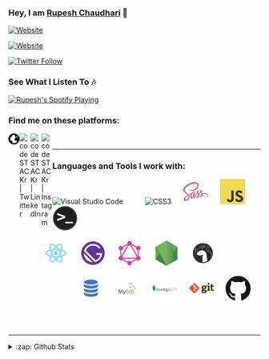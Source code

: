 ### Hey, I am [Rupesh Chaudhari][website] 🚀

[![Website](https://img.shields.io/github/followers/hrupesh?label=Follow%20Me&style=social)](https://github.com/hrupesh)

[![Website](https://img.shields.io/website?label=Rupesh_Chaudhari&style=for-the-badge&url=https%3A%2F%2Frupesh.cf)](https://rupesh.cf)

[![Twitter Follow](https://img.shields.io/twitter/follow/hrupesh_tweets?color=512DF8&logo=twitter&style=for-the-badge)](https://twitter.com/intent/follow?screen_name=hrupesh_tweets)

### See What I Listen To 🎶

[<img src="https://www.freepnglogos.com/uploads/spotify-logo-png/spotify-download-logo-30.png" alt="Rupesh's Spotify Playing" width="75" />](https://open.spotify.com/user/yy0h8xi8qhn6ecimsd9kcwdoh)

### Find me on these platforms:

[<img align="left" alt="codeSTACKr.com" width="22px" src="https://raw.githubusercontent.com/iconic/open-iconic/master/svg/globe.svg" />][website]
[<img align="left" alt="codeSTACKr | Twitter" width="22px" src="https://cdn.jsdelivr.net/npm/simple-icons@v3/icons/twitter.svg" />][twitter]
[<img align="left" alt="codeSTACKr | LinkedIn" width="22px" src="https://cdn.jsdelivr.net/npm/simple-icons@v3/icons/linkedin.svg" />][linkedin]
[<img align="left" alt="codeSTACKr | Instagram" width="22px" src="https://cdn.jsdelivr.net/npm/simple-icons@v3/icons/instagram.svg" />][instagram]

<br />

---

### Languages and Tools I work with:

<div align="left" >
<img  alt="Visual Studio Code" width="50px" src="https://image.flaticon.com/icons/svg/1216/1216733.svg" />
&nbsp;&nbsp;&nbsp;&nbsp;
&nbsp;&nbsp;&nbsp;&nbsp;
<img  alt="CSS3" width="50px" src="https://image.flaticon.com/icons/svg/888/888847.svg" />
&nbsp;&nbsp;&nbsp;&nbsp;
<img  alt="Sass" width="50px" src="https://raw.githubusercontent.com/github/explore/80688e429a7d4ef2fca1e82350fe8e3517d3494d/topics/sass/sass.png" />
&nbsp;&nbsp;&nbsp;&nbsp;
<img  alt="JavaScript" width="50px" src="https://raw.githubusercontent.com/github/explore/80688e429a7d4ef2fca1e82350fe8e3517d3494d/topics/javascript/javascript.png" />
&nbsp;&nbsp;&nbsp;&nbsp;
<img  alt="Terminal" width="50px" src="https://raw.githubusercontent.com/github/explore/80688e429a7d4ef2fca1e82350fe8e3517d3494d/topics/terminal/terminal.png" />
&nbsp;&nbsp;&nbsp;&nbsp;
</div>
<br />

<div align="center">
<img  alt="React" width="50px" src="https://raw.githubusercontent.com/github/explore/80688e429a7d4ef2fca1e82350fe8e3517d3494d/topics/react/react.png" />
&nbsp;&nbsp;&nbsp;&nbsp;
<img  alt="Gatsby" width="50px" src="https://raw.githubusercontent.com/github/explore/e94815998e4e0713912fed477a1f346ec04c3da2/topics/gatsby/gatsby.png" />
&nbsp;&nbsp;&nbsp;&nbsp;
<img  alt="GraphQL" width="50px" src="https://raw.githubusercontent.com/github/explore/80688e429a7d4ef2fca1e82350fe8e3517d3494d/topics/graphql/graphql.png" />
&nbsp;&nbsp;&nbsp;&nbsp;
<img  alt="Node.js" width="50px" src="https://raw.githubusercontent.com/github/explore/80688e429a7d4ef2fca1e82350fe8e3517d3494d/topics/nodejs/nodejs.png" />
&nbsp;&nbsp;&nbsp;&nbsp;
<img  alt="Deno" width="50px" src="https://raw.githubusercontent.com/github/explore/361e2821e2dea67711cde99c9c40ed357061cf27/topics/deno/deno.png" />
&nbsp;&nbsp;&nbsp;&nbsp;
</div>
<br />

<div align="right">
<img  alt="SQL" width="50px" src="https://raw.githubusercontent.com/github/explore/80688e429a7d4ef2fca1e82350fe8e3517d3494d/topics/sql/sql.png" />
&nbsp;&nbsp;&nbsp;&nbsp;
<img  alt="MySQL" width="50px" src="https://raw.githubusercontent.com/github/explore/80688e429a7d4ef2fca1e82350fe8e3517d3494d/topics/mysql/mysql.png" />
&nbsp;&nbsp;&nbsp;&nbsp;
<img  alt="MongoDB" width="50px" src="https://raw.githubusercontent.com/github/explore/80688e429a7d4ef2fca1e82350fe8e3517d3494d/topics/mongodb/mongodb.png" />
&nbsp;&nbsp;&nbsp;&nbsp;
<img  alt="Git" width="50px" src="https://raw.githubusercontent.com/github/explore/80688e429a7d4ef2fca1e82350fe8e3517d3494d/topics/git/git.png" />
&nbsp;&nbsp;&nbsp;&nbsp;
<img  alt="GitHub" width="50px" src="https://raw.githubusercontent.com/github/explore/78df643247d429f6cc873026c0622819ad797942/topics/github/github.png" />
&nbsp;&nbsp;&nbsp;&nbsp;
</div>

<br />

<br />
<br />

---

<details>
  <summary>:zap: Github Stats</summary>

  <img align="left" alt="codeSTACKr's Github Stats" src="https://github-readme-stats.codestackr.vercel.app/api?username=codeSTACKr&show_icons=true&hide_border=true" />

</details>

[website]: https://rupesh.cf
[twitter]: https://twitter.com/hrupesh_tweets
[instagram]: https://instagram.com/petronum_
[linkedin]: https://linkedin.com/in/hrupesh
